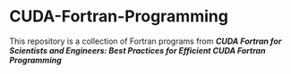 # CUDA-Fortran-Programming
This repository is a collection of Fortran programs from ***CUDA Fortran for Scientists and Engineers: Best Practices for Efficient CUDA Fortran Programming***
